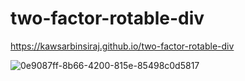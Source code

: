 # two-factor-rotable-div
https://kawsarbinsiraj.github.io/two-factor-rotable-div

![0e9087ff-8b66-4200-815e-85498c0d5817](https://user-images.githubusercontent.com/38612699/221848447-f0d557a2-02f0-485f-af73-68080db249cf.png)
